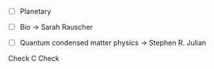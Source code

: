 - [ ] Planetary 
- [ ] Bio -> Sarah Rauscher
- [ ] Quantum condensed matter physics -> Stephen R. Julian




Check C Check








